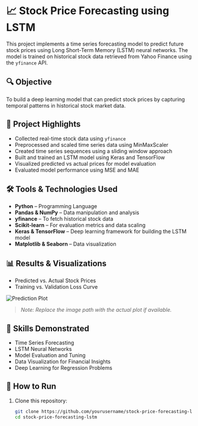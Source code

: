 # 📈 Stock Price Forecasting using LSTM

This project implements a time series forecasting model to predict future stock prices using Long Short-Term Memory (LSTM) neural networks. The model is trained on historical stock data retrieved from Yahoo Finance using the `yfinance` API.

## 🔍 Objective

To build a deep learning model that can predict stock prices by capturing temporal patterns in historical stock market data.

## 🚀 Project Highlights

- Collected real-time stock data using `yfinance`
- Preprocessed and scaled time series data using MinMaxScaler
- Created time series sequences using a sliding window approach
- Built and trained an LSTM model using Keras and TensorFlow
- Visualized predicted vs actual prices for model evaluation
- Evaluated model performance using MSE and MAE

## 🛠️ Tools & Technologies Used

- **Python** – Programming Language
- **Pandas & NumPy** – Data manipulation and analysis
- **yfinance** – To fetch historical stock data
- **Scikit-learn** – For evaluation metrics and data scaling
- **Keras & TensorFlow** – Deep learning framework for building the LSTM model
- **Matplotlib & Seaborn** – Data visualization

## 📊 Results & Visualizations

- Predicted vs. Actual Stock Prices  
- Training vs. Validation Loss Curve

![Prediction Plot](path/to/your/plot.png)
> *Note: Replace the image path with the actual plot if available.*

## 🧠 Skills Demonstrated

- Time Series Forecasting  
- LSTM Neural Networks  
- Model Evaluation and Tuning  
- Data Visualization for Financial Insights  
- Deep Learning for Regression Problems

## 📁 How to Run

1. Clone this repository:
   ```bash
   git clone https://github.com/yourusername/stock-price-forecasting-lstm.git
   cd stock-price-forecasting-lstm
